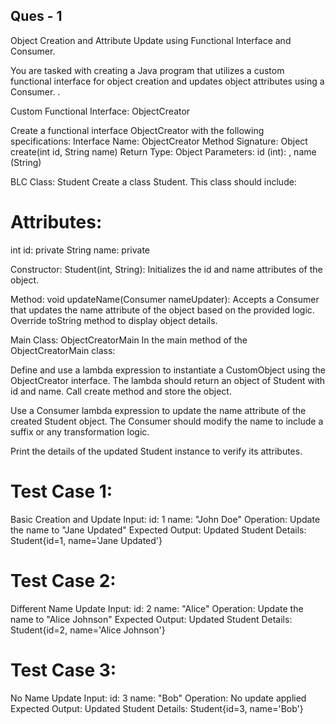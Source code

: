 Ques - 1
-------------
Object Creation and Attribute Update using Functional Interface and Consumer.

You are tasked with creating a Java program that utilizes a custom functional interface for object creation and updates object attributes using a Consumer. .

Custom Functional Interface: ObjectCreator

Create a functional interface ObjectCreator with the following specifications:
Interface Name: ObjectCreator
Method Signature: Object create(int id, String name)
Return Type: Object
Parameters: id (int): , name (String)


BLC Class: Student
Create a class Student. This class should include:

Attributes:
=====================

int id: private 
String name: private

Constructor:
Student(int, String):
Initializes the id and name attributes of the object.

Method:
void updateName(Consumer<String> nameUpdater):
Accepts a Consumer that updates the name attribute of the object based on the provided logic.
Override toString method to display object details.

Main Class: ObjectCreatorMain
In the main method of the ObjectCreatorMain class:

Define and use a lambda expression to instantiate a CustomObject using the ObjectCreator interface. The lambda should return  an object of Student with id and name.
Call create method and store the object.

Use a Consumer lambda expression to update the name attribute of the created Student object. The Consumer should modify the name to include a suffix or any transformation logic.

Print the details of the updated Student instance to verify its attributes.

Test Case 1: 
===============

Basic Creation and Update
Input:
id: 1
name: "John Doe"
Operation:
Update the name to "Jane Updated"
Expected Output:
Updated Student Details:
Student{id=1, name='Jane Updated'}

Test Case 2: 
================
Different Name Update
Input:
id: 2
name: "Alice"
Operation:
Update the name to "Alice Johnson"
Expected Output:
Updated Student Details:
Student{id=2, name='Alice Johnson'}

Test Case 3:
==================
 No Name Update
Input:
id: 3
name: "Bob"
Operation:
No update applied
Expected Output:
Updated Student Details:
Student{id=3, name='Bob'}